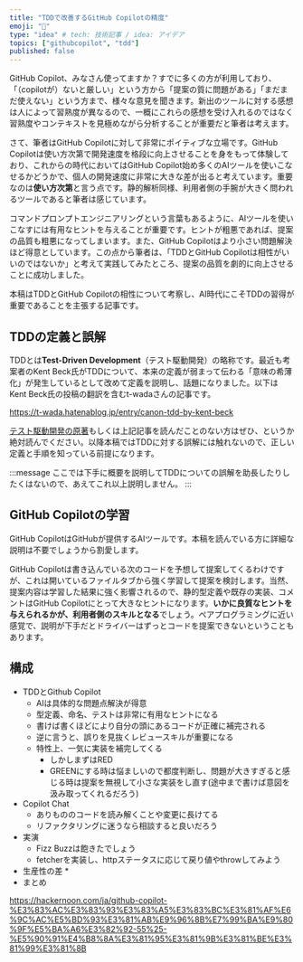 ```yaml
---
title: "TDDで改善するGitHub Copilotの精度"
emoji: "🤖"
type: "idea" # tech: 技術記事 / idea: アイデア
topics: ["githubcopilot", "tdd"]
published: false
---
```


GitHub Copilot、みなさん使ってますか？すでに多くの方が利用しており、「（copilotが）ないと厳しい」という方から「提案の質に問題がある」「まだまだ使えない」という方まで、様々な意見を聞きます。新出のツールに対する感想は人によって習熟度が異なるので、一概にこれらの感想を受け入れるのではなく習熟度やコンテキストを見極めながら分析することが重要だと筆者は考えます。

さて、筆者はGitHub Copilotに対して非常にポイティブな立場です。GitHub Copilotは使い方次第で開発速度を格段に向上させることを身をもって体験しており、これからの時代においてはGitHub Copilot始め多くのAIツールを使いこなせるかどうかで、個人の開発速度に非常に大きな差が出ると考えています。重要なのは**使い方次第**と言う点です。静的解析同様、利用者側の手腕が大きく問われるツールであると筆者は感じています。

コマンドプロンプトエンジニアリングという言葉もあるように、AIツールを使いこなすには有用なヒントを与えることが重要です。ヒントが粗悪であれば、提案の品質も粗悪になってしまいます。また、GitHub Copilotはより小さい問題解決ほど得意としています。この点から筆者は、「TDDとGitHub Copilotは相性がいいのではないか」と考えて実践してみたところ、提案の品質を劇的に向上させることに成功しました。

本稿はTDDとGitHub Copilotの相性について考察し、AI時代にこそTDDの習得が重要であることを主張する記事です。

## TDDの定義と誤解

TDDとは**Test-Driven Development**（テスト駆動開発）の略称です。最近も考案者のKent Beck氏がTDDについて、本来の定義が弱まって伝わる「意味の希薄化」が発生しているとして改めて定義を説明し、話題になりました。以下はKent Beck氏の投稿の翻訳を含むt-wadaさんの記事です。

https://t-wada.hatenablog.jp/entry/canon-tdd-by-kent-beck

[テスト駆動開発の原著](https://www.ohmsha.co.jp/book/9784274217883/)もしくは上記記事を読んだことのない方はぜひ、というか絶対読んでください。以降本稿ではTDDに対する誤解には触れないので、正しい定義と手順を知っている前提になります。

:::message
ここでは下手に概要を説明してTDDについての誤解を助長したりしたくはないので、あえてこれ以上説明しません。
:::

## GitHub Copilotの学習

GitHub CopilotはGitHubが提供するAIツールです。本稿を読んでいる方に詳細な説明は不要でしょうから割愛します。

GitHub Copilotは書き込んでいる次のコードを予想して提案してくるわけですが、これは開いているファイルタブから強く学習して提案を検討します。当然、提案内容は学習した結果に強く影響されるので、静的型定義や既存の実装、コメントはGitHub Copilotにとって大きなヒントになります。**いかに良質なヒントを与えられるかが、利用者側のスキルとなる**でしょう。ペアプログラミングに近い感覚で、説明が下手だとドライバーはずっとコードを提案できないということもあります。

## 構成

- TDDとGithub Copilot
  - AIは具体的な問題点解決が得意
  - 型定義、命名、テストは非常に有用なヒントになる
  - 書けば書くほどにより自分の頭にあるコードが正確に補完される
  - 逆に言うと、誤りを見抜くレビュースキルが重要になる
  - 特性上、一気に実装を補完してくる
    - しかしまずはRED
    - GREENにする時は悩ましいので都度判断し、問題が大きすぎると感じる時は提案を無視して小さな実装をし直す(途中まで書けば意図を汲み取ってくれるだろう)
- Copilot Chat
  - ありもののコードを読み解くことや変更に長けてる
  - リファクタリングに迷うなら相談すると良いだろう
- 実演
  - Fizz Buzzは飽きたでしょう
  - fetcherを実装し、httpステータスに応じて戻り値やthrowしてみよう
- 生産性の差
  *
- まとめ

https://hackernoon.com/ja/github-copilot-%E3%83%AC%E3%83%93%E3%83%A5%E3%83%BC%E3%81%AF%E6%9C%AC%E5%BD%93%E3%81%AB%E9%96%8B%E7%99%BA%E9%80%9F%E5%BA%A6%E3%82%92-55%25-%E5%90%91%E4%B8%8A%E3%81%95%E3%81%9B%E3%81%BE%E3%81%99%E3%81%8B